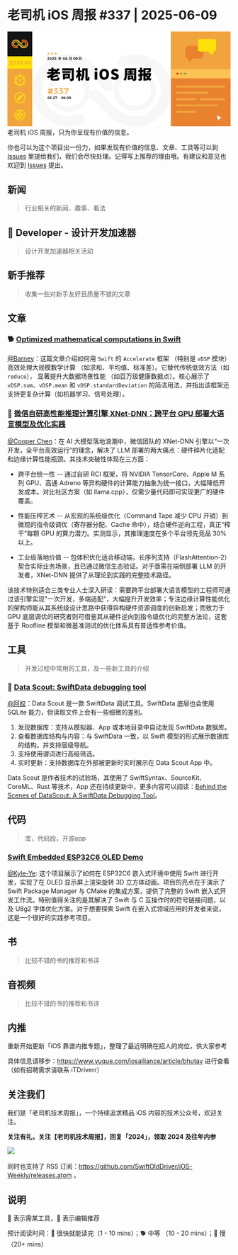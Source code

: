 # 老司机 iOS 周报 #337 | 2025-06-09

![ios-weekly](https://github.com/SwiftOldDriver/iOS-Weekly/blob/master/assets/weekly-header/337.jpg?raw=true)
老司机 iOS 周报，只为你呈现有价值的信息。

你也可以为这个项目出一份力，如果发现有价值的信息、文章、工具等可以到 [Issues](https://github.com/SwiftOldDriver/iOS-Weekly/issues) 里提给我们，我们会尽快处理。记得写上推荐的理由哦。有建议和意见也欢迎到 [Issues](https://github.com/SwiftOldDriver/iOS-Weekly/issues) 提出。

## 新闻

> 行业相关的新闻、趣事、看法

##  Developer - 设计开发加速器

> 设计开发加速器相关活动

## 新手推荐

> 收集一些对新手友好且质量不错的文章

## 文章

### 🐕 [Optimized mathematical computations in Swift](https://swiftwithmajid.com/2025/05/13/optimized-mathematical-computations-in-swift/)

[@Barney](https://github.com/BarneyZhaoooo)：这篇文章介绍如何用 `Swift` 的 `Accelerate` 框架 （特别是 `vDSP` 模块） 高效处理大规模数学计算 （如求和、平均值、标准差）。它替代传统低效方法（如 `reduce`）， 显著提升大数据场景性能 （如百万级健康数据点）。核心展示了 `vDSP.sum`、`vDSP.mean` 和 `vDSP.standardDeviation` 的简洁用法，并指出该框架还支持更复杂计算（如机器学习、信号处理）。

### 🐢 [微信自研高性能推理计算引擎 XNet-DNN：跨平台 GPU 部署大语言模型及优化实践](https://mp.weixin.qq.com/s/QNQpWKX3EuoTJvBNrIqmPQ)

[@Cooper Chen](https://github.com/cjlcooper)：在 AI 大模型落地浪潮中，微信团队的 XNet-DNN 引擎以“一次开发，全平台高效运行”的理念，解决了 LLM 部署的两大痛点：硬件碎片化适配和边缘计算性能瓶颈。其技术突破性体现在三方面：

- 跨平台统一性
-- 通过自研 RCI 框架，将 NVIDIA TensorCore、Apple M 系列 GPU、高通 Adreno 等异构硬件的计算能力抽象为统一接口，大幅降低开发成本。对比社区方案（如 llama.cpp），仅需少量代码即可实现更广的硬件覆盖。

- 性能压榨艺术
-- 从宏观的系统级优化（Command Tape 减少 CPU 开销）到微观的指令级调优（寄存器分配、Cache 命中），结合硬件逆向工程，真正“榨干”每颗 GPU 的算力潜力。实测显示，其推理速度在多个平台领先竞品 30% 以上。

- 工业级落地价值
-- 包体积优化适合移动端，长序列支持（FlashAttention-2）契合实际业务场景，且已通过微信生态验证。对于亟需在端侧部署 LLM 的开发者，XNet-DNN 提供了从理论到实践的完整技术路径。

该技术特别适合三类专业人士深入研读：需要跨平台部署大语言模型的工程师可通过该引擎实现"一次开发，多端适配"，大幅提升开发效率；专注边缘计算性能优化的架构师能从其系统级设计思路中获得异构硬件资源调度的创新启发；而致力于 GPU 底层调优的研究者则可借鉴其从硬件逆向到指令级优化的完整方法论，这套基于 Roofline 模型和微基准测试的优化体系具有普适性参考价值。

## 工具

> 开发过程中常用的工具，及一些新工具的介绍

### 🐎 [Data Scout: SwiftData debugging tool](https://medium.com/@djalex566/behind-the-scenes-of-datascout-a-swiftdata-debugging-tool-dcfc880f0733)

[@阿权](https://github.com/bqlin)：Data Scout 是一款 SwiftData 调试工具。SwiftData 底层也会使用 SQLite 能力，但读取文件上会有一些细微的差别。

1. 发现数据库：支持从模拟器、App 或本地目录中自动发现 SwiftData 数据库。
2. 查看数据库结构与内容：与 SwiftData 一致，以 Swift 模型的形式展示数据库的结构。并支持层级导航。
3. 支持使用谓词进行高级筛选。
4. 实时更新：支持数据库在外部被更新时实时展示在 Data Scout App 中。

Data Scout 是作者技术的试验场，其使用了 SwiftSyntax、SourceKit、CoreML、Rust 等技术，App 还在持续更新中，更多内容可以阅读：[Behind the Scenes of DataScout: A SwiftData Debugging Tool](https://medium.com/@djalex566/behind-the-scenes-of-datascout-a-swiftdata-debugging-tool-dcfc880f0733)。

## 代码

> 库，代码段，开源app

### [Swift Embedded ESP32C6 OLED Demo](https://github.com/CmST0us/swift-embedded-xiao-esp32c6-expansion_board)

[@Kyle-Ye](https://github.com/Kyle-Ye): 这个项目展示了如何在 ESP32C6 嵌入式环境中使用 Swift 进行开发，实现了在 OLED 显示屏上渲染旋转 3D 立方体动画。项目的亮点在于演示了 Swift Package Manager 与 CMake 的集成方案，提供了完整的 Swift 嵌入式开发工作流。特别值得关注的是其解决了 Swift 与 C 互操作时的符号链接问题，以及 U8g2 字体优化方案。对于想要探索 Swift 在嵌入式领域应用的开发者来说，这是一个很好的实践参考项目。

## 书

> 比较不错的书的推荐和书评

## 音视频

> 比较不错的书的推荐和书评

## 内推

重新开始更新「iOS 靠谱内推专题」，整理了最近明确在招人的岗位，供大家参考

具体信息请移步：https://www.yuque.com/iosalliance/article/bhutav 进行查看（如有招聘需求请联系 iTDriverr）

## 关注我们

我们是「老司机技术周报」，一个持续追求精品 iOS 内容的技术公众号，欢迎关注。

**关注有礼，关注【老司机技术周报】，回复「2024」，领取 2024 及往年内参**

![](https://github.com/SwiftOldDriver/iOS-Weekly/blob/master/assets/qrcode_for_wechat.jpg?raw=true)

同时也支持了 RSS 订阅：https://github.com/SwiftOldDriver/iOS-Weekly/releases.atom 。

## 说明

🚧 表示需某工具，🌟 表示编辑推荐

预计阅读时间：🐎 很快就能读完（1 - 10 mins）；🐕 中等 （10 - 20 mins）；🐢 慢（20+ mins）
